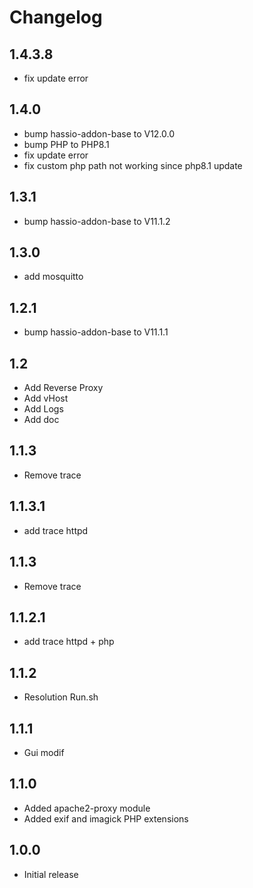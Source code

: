 # Changelog
## 1.4.3.8
- fix update error

## 1.4.0
- bump hassio-addon-base to V12.0.0
- bump PHP to PHP8.1
- fix update error
- fix custom php path not working since php8.1 update

## 1.3.1
- bump hassio-addon-base to V11.1.2

## 1.3.0
- add mosquitto

## 1.2.1
- bump hassio-addon-base to V11.1.1

## 1.2
- Add Reverse Proxy
- Add vHost
- Add Logs
- Add doc

## 1.1.3
- Remove trace

## 1.1.3.1
- add trace httpd

## 1.1.3
- Remove trace

## 1.1.2.1
- add trace httpd + php

## 1.1.2
- Resolution Run.sh

## 1.1.1
- Gui modif

## 1.1.0
- Added apache2-proxy module
- Added exif and imagick PHP extensions

## 1.0.0
- Initial release
